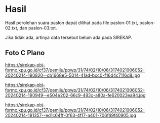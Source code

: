 # Hasil

Hasil perolehan suara paslon dapat dilihat pada file paslon-01.txt, paslon-02.txt, dan paslon-03.txt.

Jika tidak ada, artinya data tersebut belum ada pada SIREKAP.

## Foto C Plano

https://sirekap-obj-formc.kpu.go.id/cf37/pemilu/ppwp/31/74/02/10/06/3174021006052-20240214-190820--cb1668e5-5014-41ad-bcc0-f16d4c7116d8.jpg

https://sirekap-obj-formc.kpu.go.id/cf37/pemilu/ppwp/31/74/02/10/06/3174021006052-20240214-190949--e504e202-66c9-483c-a80a-fe620023ea94.jpg

https://sirekap-obj-formc.kpu.go.id/cf37/pemilu/ppwp/31/74/02/10/06/3174021006052-20240214-191357--ed1c64ff-0f63-4f17-a401-706f49f40905.jpg
